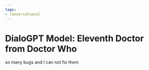 ```yaml
---
tags:
- conversational
---
```


# DialoGPT Model: Eleventh Doctor from Doctor Who
so many bugs and I can not fix them